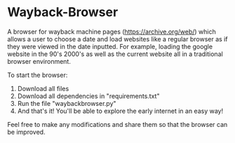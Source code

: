 # Wayback-Browser
A browser for wayback machine pages (https://archive.org/web/) which allows a user to choose a date and load websites like a regular browser as if they were viewed in the date inputted. For example, loading the google website in the 90's 2000's as well as the current website all in a traditional browser environment.

To start the browser:
  1. Download all files
  2. Download all dependencies in "requirements.txt"
  3. Run the file "waybackbrowser.py"
  4. And that's it! You'll be able to explore the early internet in an easy way!

Feel free to make any modifications and share them so that the browser can be improved.
